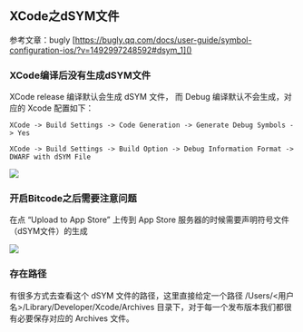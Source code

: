 ## XCode之dSYM文件

参考文章：bugly
[https://bugly.qq.com/docs/user-guide/symbol-configuration-ios/?v=1492997248592#dsym_1]()


### XCode编译后没有生成dSYM文件

XCode release 编译默认会生成 dSYM 文件， 而 Debug 编译默认不会生成，对应的 Xcode 配置如下：

	XCode -> Build Settings -> Code Generation -> Generate Debug Symbols -> Yes

	XCode -> Build Settings -> Build Option -> Debug Information Format -> DWARF with dSYM File
	
![](https://huangzhifei.github.com/images/xcode-setting.png)


### 开启Bitcode之后需要注意问题

在点 “Upload to App Store” 上传到 App Store 服务器的时候需要声明符号文件（dSYM文件）的生成

![](https://huangzhifei.github.com/images/BitcodedSYM.jpg)

### 存在路径

有很多方式去查看这个 dSYM 文件的路径，这里直接给定一个路径 /Users/<用户名>/Library/Developer/Xcode/Archives 目录下，对于每一个发布版本我们都很有必要保存对应的 Archives 文件。


